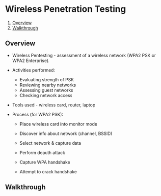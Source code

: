 # Wireless Penetration Testing

1. [Overview](#overview)
2. [Walkthrough](#walkthrough)

## Overview

* Wireless Pentesting - assessment of a wireless network (WPA2 PSK or WPA2 Enterprise).

* Activities performed:

  * Evaluating strength of PSK
  * Reviewing nearby networks
  * Assessing guest networks
  * Checking network access

* Tools used - wireless card, router, laptop

* Process (for WPA2 PSK):

  * Place wireless card into monitor mode
  
  * Discover info about network (channel, BSSID)

  * Select network & capture data

  * Perform deauth attack

  * Capture WPA handshake

  * Attempt to crack handshake

## Walkthrough
